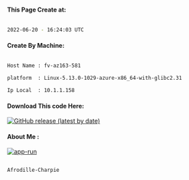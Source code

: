 
   
#### This Page Create at:

```bash

2022-06-20 - 16:24:03 UTC

```

#### Create By Machine:

```bash

Host Name : fv-az163-581

platform  : Linux-5.13.0-1029-azure-x86_64-with-glibc2.31

Ip Local  : 10.1.1.158

```
#### Download This code Here:

[![GitHub release (latest by date)](https://img.shields.io/github/v/release/Afrodille-Charpie/App-Run-1?style=for-the-badge&label=Download)](https://github.com/Afrodille-Charpie/App-Run-1/releases) 

</p> 

#### About Me :

[![app-run](https://github.com/Afrodille-Charpie/App-Run-1/actions/workflows/app-run.yml/badge.svg)](https://github.com/Afrodille-Charpie/App-Run-1/actions/workflows/app-run.yml)

```bash

Afrodille-Charpie

```

